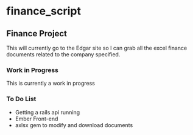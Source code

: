 # finance_script
## Finance Project
This will currently go to the Edgar site so I can grab all the excel finance documents related to the company specified. 
### Work in Progress
This is currently a work in progress
### To Do List
- Getting a rails api running
- Ember Front-end
- axlsx  gem to modify and download documents
